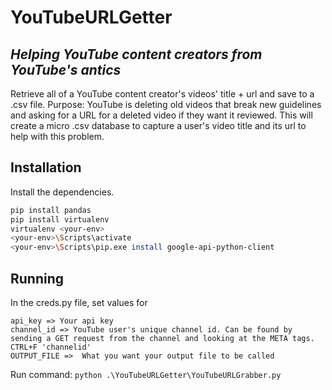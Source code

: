 # YouTubeURLGetter
## _Helping YouTube content creators from YouTube's antics_

Retrieve all of a YouTube content creator's videos' title + url and save to a .csv file. 
Purpose: YouTube is deleting old videos that break new guidelines and asking for a URL for a deleted video if they want it reviewed. This will create a micro .csv database to capture a user's video title and its url to help with this problem.

## Installation
Install the dependencies.
```sh
pip install pandas
pip install virtualenv
virtualenv <your-env>
<your-env>\Scripts\activate
<your-env>\Scripts\pip.exe install google-api-python-client
```

## Running
In the creds.py file, set values for 
```
api_key => Your api key
channel_id => YouTube user's unique channel id. Can be found by sending a GET request from the channel and looking at the META tags. CTRL+F 'channelid'
OUTPUT_FILE =>  What you want your output file to be called
```

Run command: ``` python .\YouTubeURLGetter\YouTubeURLGrabber.py ```


[//]: # (These are reference links used in the body of this note and get stripped out when the markdown processor does its job. There is no need to format nicely because it shouldn't be seen. Thanks SO - http://stackoverflow.com/questions/4823468/store-comments-in-markdown-syntax)

   [dill]: <https://github.com/joemccann/dillinger>
   [git-repo-url]: <https://github.com/joemccann/dillinger.git>
   [john gruber]: <http://daringfireball.net>
   [df1]: <http://daringfireball.net/projects/markdown/>
   [markdown-it]: <https://github.com/markdown-it/markdown-it>
   [Ace Editor]: <http://ace.ajax.org>
   [node.js]: <http://nodejs.org>
   [Twitter Bootstrap]: <http://twitter.github.com/bootstrap/>
   [jQuery]: <http://jquery.com>
   [@tjholowaychuk]: <http://twitter.com/tjholowaychuk>
   [express]: <http://expressjs.com>
   [AngularJS]: <http://angularjs.org>
   [Gulp]: <http://gulpjs.com>

   [PlDb]: <https://github.com/joemccann/dillinger/tree/master/plugins/dropbox/README.md>
   [PlGh]: <https://github.com/joemccann/dillinger/tree/master/plugins/github/README.md>
   [PlGd]: <https://github.com/joemccann/dillinger/tree/master/plugins/googledrive/README.md>
   [PlOd]: <https://github.com/joemccann/dillinger/tree/master/plugins/onedrive/README.md>
   [PlMe]: <https://github.com/joemccann/dillinger/tree/master/plugins/medium/README.md>
   [PlGa]: <https://github.com/RahulHP/dillinger/blob/master/plugins/googleanalytics/README.md>
